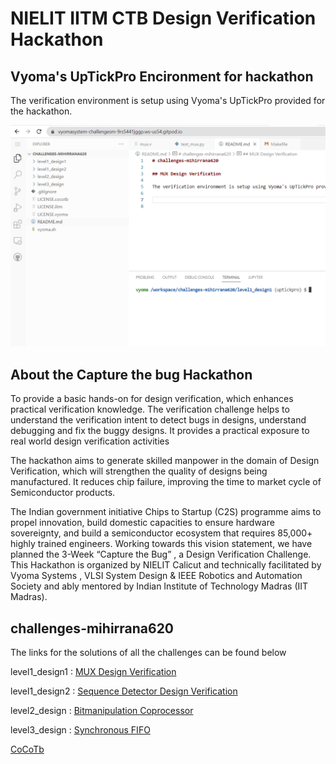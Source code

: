 # NIELIT IITM CTB Design Verification Hackathon

## Vyoma's UpTickPro Encironment for hackathon

The verification environment is setup using Vyoma's UpTickPro provided for the hackathon.

 ![ alt text](https://github.com/vyomasystems-lab/challenges-mihirrana620/blob/master/images/image1.png)

## About the Capture the bug Hackathon
To provide a basic hands-on for design verification, which enhances practical verification knowledge. The verification challenge helps to understand the verification intent to detect bugs in designs, understand debugging and fix the buggy designs. It provides a practical exposure to real world design verification activities

The hackathon aims to generate skilled manpower in the domain of Design Verification, which will strengthen the quality of designs being manufactured. It reduces chip failure, improving the time to market cycle of Semiconductor products.

The Indian government initiative Chips to Startup (C2S) programme aims to propel innovation, build domestic capacities to ensure hardware sovereignty, and build a semiconductor ecosystem that requires 85,000+ highly trained engineers. Working towards this vision statement, we have planned the 3-Week “Capture the Bug” , a Design Verification Challenge.
This Hackathon is organized by NIELIT Calicut and technically facilitated by Vyoma Systems , VLSI System Design & IEEE Robotics and Automation Society and ably mentored by Indian Institute of Technology Madras (IIT Madras).

 ## challenges-mihirrana620

The links for the solutions of all the challenges can be found below

level1_design1  : [MUX Design Verification](https://github.com/vyomasystems-lab/challenges-mihirrana620/tree/master/level1_design1)

level1_design2  : [Sequence Detector Design Verification](https://github.com/vyomasystems-lab/challenges-mihirrana620/tree/master/level1_design2)

level2_design   : [Bitmanipulation Coprocessor](https://github.com/vyomasystems-lab/challenges-mihirrana620/tree/master/level2_design)

level3_design   : [Synchronous FIFO](https://github.com/vyomasystems-lab/challenges-mihirrana620/tree/master/level3_design)



 [CoCoTb](https://www.cocotb.org/) 